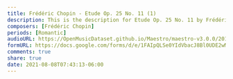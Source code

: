 ```yaml
---
title: Frédéric Chopin - Etude Op. 25 No. 11 (1)
description: This is the description for Etude Op. 25 No. 11 by Frédéric Chopin
composers: [Frédéric Chopin]
periods: [Romantic]
audioURL: https://OpenMusicDataset.github.io/Maestro/maestro-v3.0.0/2015/MIDI-Unprocessed_R1_D1-1-8_mid--AUDIO-from_mp3_08_R1_2015_wav--3.midi
formURL: https://docs.google.com/forms/d/e/1FAIpQLSe0YIdVbacJ8Bl0UDE2wMCGi9TKm-4x570Op_tbyq_fSikEFA/viewform
comments: true
share: true
date: 2021-08-08T07:43:13-06:00
---
```

